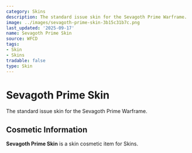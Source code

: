 ```yaml
---
category: Skins
description: The standard issue skin for the Sevagoth Prime Warframe.
image: ../images/sevagoth-prime-skin-3b15c31b7c.png
last_updated: '2025-09-17'
name: Sevagoth Prime Skin
source: WFCD
tags:
- Skin
- Skins
tradable: false
type: Skin
---
```


# Sevagoth Prime Skin

The standard issue skin for the Sevagoth Prime Warframe.

## Cosmetic Information

**Sevagoth Prime Skin** is a skin cosmetic item for Skins.

